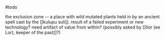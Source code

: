 #todo

the exclusion zone -- a place with wild mutated plants held in by an ancient spell cast by the [[kulupu suli]]. result of a failed experiment or new technology? need artifact of value from within? (possibly asked by [[Ilor (ee Lor), keeper of the past]]?)

